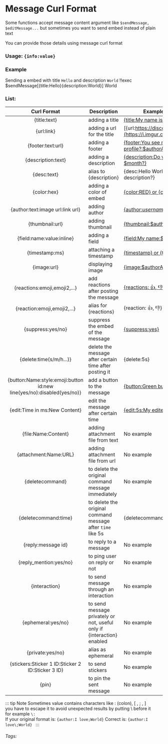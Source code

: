 # Message Curl Format
Some functions accept message content argument
like `$sendMessage, $editMessage...`
but sometimes you want to send embed instead of plain text

You can provide those details using message curl format
### Usage: ```{info:value}```

### Example
Sending a embed with title `Hello` and description `World`
<discord-messages>
	<discord-message>
		!!exec $sendMessage[{title:Hello}{description:World}]
	</discord-message>
	<discord-message :bot="true" author="Custom Command" role-color="#0099ff" avatar="https://media.discordapp.net/avatars/725721249652670555/781224f90c3b841ba5b40678e032f74a.webp">
		<discord-embed embedTitle="Hello">
        <discord-embed-description>
            World
        </discord-embed-description>
        </discord-embed>
	</discord-message>
</discord-messages>


### List:
| Curl Format | Description | Example (click to see output) |
|:-----------:|-------------|---------|
| {title:text} | adding a title | [{title:My name is $username}](https://i.imgur.com/vUfjDLa.png) |
| {url:link} | adding a url for the title | [{url:https://discord.com}](https://i.imgur.com/k234oP0.png) |
| {footer:text:url} | adding a footer | [{footer:You see my small profile?:$authorAvatar}](https://i.imgur.com/MbG9VQ3.png) |
| {description:text} | adding a description | [{description:Do you know that this month is $month?}](https://i.imgur.com/BV7wZpY.png) |
| {desc:text} | alias to {description} | {desc:Hello World, do you see this description?} |
| {color:hex} | adding a color of embed | [{color:RED} or {color:#ff0000}](https://i.imgur.com/f9no81k.png) |
| {author:text:image url:link url} | adding author | [{author:$username:$authorAvatar:$authorAvatar}](https://i.imgur.com/2DU2dwn.png) |
| {thumbnail:url} | adding thumbnail | [{thumbnail:$authorAvatar}](https://i.imgur.com/HruXoXs.png) |
| {field:name:value:inline} | adding a field | [{field:My name:$username}](https://i.imgur.com/zSdpHiW.png) |
| {timestamp:ms} | attaching a timestamp | [{timestamp} or {timestamp:1680871946176}](https://i.imgur.com/2CEzTcp.png) |
| {image:url} | displaying image | [{image:$authorAvatar}](https://i.imgur.com/Gmrxc69.png) |
| {reactions:emoji,emoji2,...} | add reactions after posting the message | [{reactions: :+1:, :-1:}](https://i.imgur.com/Niff1PI.png) |
| {reaction:emoji,emoji2,...} | alias for {reactions} | {reaction: :+1:, :-1:} |
| {suppress:yes/no} | suppress the embed of the message | [{suppress:yes}](https://i.imgur.com/xomAWFd.png) |
| {delete:time(s/m/h...)} | delete the message after certain time after posting it | {delete:5s} |
| {button:Name:style:emoji:button id:new line(yes/no):disabled(yes/no)} | add a button to the message | [{button:Green button:green::id1}](https://i.imgur.com/CIj0FMU.png) |
| {edit:Time in ms:New Content} | edit the message after certain time | [{edit:5s:My edited content}](https://i.imgur.com/p7LsT5C.png) |
| {file:Name:Content} | adding attachment file from text | No example |
| {attachment:Name:URL} | adding attachment file from url | No example |
| {deletecommand} | to delete the original command message immediately | No example |
| {deletecommand:time} | to delete the original command message after `time` like 5s | {deletecommand:5s} |
| {reply:message id} | to reply to a message | No example |
| {reply_mention:yes/no} | to ping user on reply or not | No example |
| {interaction} | to send message through an interaction | No example |
| {ephemeral:yes/no} | to send message privately or not, useful only if {interaction} enabled | No example |
| {private:yes/no} | alias as ephemeral | No example |
| {stickers:Sticker 1 ID:Sticker 2 ID:Sticker 3 ID} | to send stickers | No example |
| {pin} | to pin the sent message | No example |

::: tip Note
Sometimes value contains characters like : (colon), [ , ; ,  ]<br>
you have to escape it to avoid unexpected results by putting \ before it<br>
for example `\:`<br>
If your original format is: `{author:I love;World}`
Correct is: `{author:I love\;World} `
:::
###### Tags: <Badge type="tip" text="Message Curl Format" vertical="middle" />
